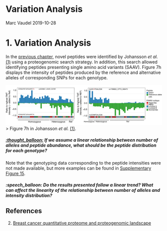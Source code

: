 Variation Analysis
================
Marc Vaudel
2019-10-28

# 1\. Variation Analysis

In the [previous chapter](novel_peptides.md), novel peptides were
identified by Johansson *et al.* [(1)](#references) using a
proteogenomic search strategy. In addition, this search allowed
identifying peptides presenting single amino acid variants (SAAV).
Figure 7h displays the intensity of peptides produced by the reference
and alternative alleles of corresponding SNPs for each genotype.

![Figure\_7h](resources/images/Fig7h.png?raw=true
"Johansson et al. Fig 7h") \> Figure 7h in Johansson *et al.*
[(1)](#references).

##### [:thought\_balloon:](answers.md#thought_balloon-if-we-assume-a-linear-relationship-between-number-of-alleles-and-peptide-abundance-what-should-be-the-peptide-distribution-for-each-genotype) *If we assume a linear relationship between number of alleles and peptide abundance, what should be the peptide distribution for each genotype?*

Note that the genotyping data corresponding to the peptide intensities
were not made available, but more examples can be found in
[Supplementary Figure
15](../resources/Johansson_et_al_breast_cancer_quantitative_proteome_and_proteogenomic_landscape/supplementary_information.pdf).

##### :speech\_balloon: Do the results presented follow a linear trend? What can affect the linearity of the relationship between number of alleles and intensity distribution?

## References

2)  [Breast cancer quantitative proteome and proteogenomic
    landscape](https://www.ncbi.nlm.nih.gov/pubmed/30962452)
